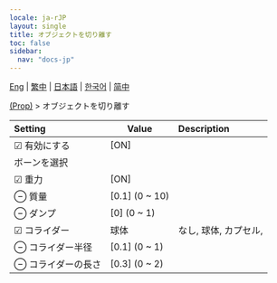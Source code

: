 ```yaml
---
locale: ja-rJP
layout: single
title: オブジェクトを切り離す
toc: false
sidebar:
  nav: "docs-jp"
---
```

[Eng](/dancexr/menu/2025.4/prop/detach_object) | [繁中](/tw/dancexr/menu/2025.4/prop/detach_object) | [日本語](/jp/dancexr/menu/2025.4/prop/detach_object) | [한국어](/kr/dancexr/menu/2025.4/prop/detach_object) | [简中](/zh/dancexr/menu/2025.4/prop/detach_object)

[(Prop)](../menu#(Prop)) > オブジェクトを切り離す



| Setting | Value | Description |
| :--- | --- | :--- |
|  ☑ 有効にする| [ON] | 
|  ボーンを選択|| 
|  ☑ 重力| [ON] | 
|  ⊖ 質量| [0.1] (0 ~ 10) | 
|  ⊖ ダンプ| [0] (0 ~ 1) | 
| ☑ コライダー| 球体 | なし, 球体, カプセル, 
|  ⊖ コライダー半径| [0.1] (0 ~ 1) | 
|  ⊖ コライダーの長さ| [0.3] (0 ~ 2) | 
